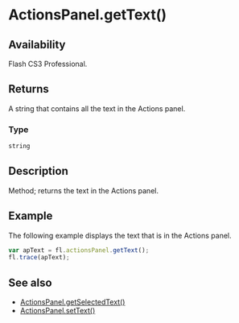 # ActionsPanel.getText()

## Availability

Flash CS3 Professional.

## Returns

A string that contains all the text in the Actions panel.

### Type

```typescript
string
```

## Description

Method; returns the text in the Actions panel.

## Example

The following example displays the text that is in the Actions panel.

```javascript
var apText = fl.actionsPanel.getText();
fl.trace(apText);
```

## See also

- [ActionsPanel.getSelectedText()](../ActionsPanel_object/ActionsPanel2.md)
- [ActionsPanel.setText()](../ActionsPanel_object/ActionsPanel8.md)
